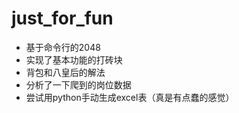 # just_for_fun

* 基于命令行的2048
* 实现了基本功能的打砖块
* 背包和八皇后的解法
* 分析了一下爬到的岗位数据
* 尝试用python手动生成excel表（真是有点蠢的感觉）